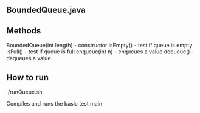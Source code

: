 BoundedQueue.java
-------------

Methods
--------
BoundedQueue(int length) - constructor
isEmpty() - test if queue is empty
isFull() - test if queue is full
enqueue(int n) - enqueues a value
dequeue() - dequeues a value

How to run
-----------
./runQueue.sh

Compiles and runs the basic test main